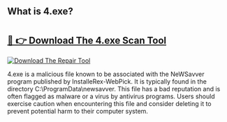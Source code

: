 ## What is 4.exe? 

# <h2><a href="https://exedetect.com/download.php?4.exe">🔗 👉 Download The 4.exe Scan Tool</a></h2>

[![Download The Repair Tool](https://exedetect.com/download-button.jpg)](https://exedetect.com/download.php?4.exe)

4.exe is a malicious file known to be associated with the NeWSavver program published by InstalleRex-WebPick. It is typically found in the directory C:\ProgramData\newsavver. This file has a bad reputation and is often flagged as malware or a virus by antivirus programs. Users should exercise caution when encountering this file and consider deleting it to prevent potential harm to their computer system.